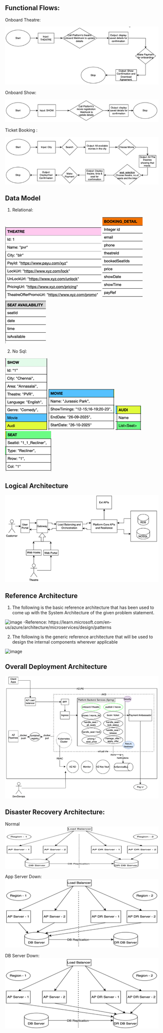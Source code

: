 Functional Flows:
-----------------
Onboard Theatre:

![img_11.png](img_11.png)

Onboard Show:

![img_9.png](img_9.png)

Ticket Booking :

![img_10.png](img_10.png)

Data Model
----------
1) Relational:

![img_1.png](img_1.png)  ![img_2.png](img_2.png)  ![img_3.png](img_3.png)

2) No Sql:

![img_4.png](img_4.png)  ![img_5.png](img_5.png)  ![img_6.png](img_6.png)  ![img_7.png](img_7.png)
			

Logical Architecture
---------------------
![img_8.png](img_8.png)

Reference Architecture
----------------------
1) The following is the basic reference architecture that has been used to come up with the System Architecture of the given problem statement.
<img width="973" height="442" alt="image" src="https://github.com/user-attachments/assets/6364f21c-f198-488b-b85e-2dbb319a4e42" />
-Reference: https://learn.microsoft.com/en-us/azure/architecture/microservices/design/patterns


2) The following is the generic reference architecture that will be used to design the internal
components wherever applicable
<img width="562" height="283" alt="image" src="https://github.com/user-attachments/assets/917dbad6-2c9d-42b8-8083-1816ef6ab9b0" />


Overall Deployment Architecture
--------------------------------
![img.png](img.png)

Disaster Recovery Architecture:
-------------------------------
Normal
![img_12.png](img_12.png)

App Server Down:
![img_13.png](img_13.png)

DB Server Down:
![img_14.png](img_14.png)


